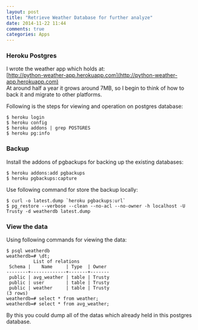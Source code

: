 ```yaml
---
layout: post
title: "Retrieve Weather Database for further analyze"
date: 2014-11-22 11:44
comments: true
categories: Apps
---
```

### Heroku Postgres
I wrote the weather app which holds at:     
[http://python-weather-app.herokuapp.com](http://python-weather-app.herokuapp.com)    
At around half a year it grows around 7MB, so I begin to think of how to back it and migrate to other platforms.    

Following is the steps for viewing and operation on postgres database:    

```
$ heroku login
$ heroku config
$ heroku addons | grep POSTGRES
$ heroku pg:info

```
### Backup
Install the addons of pgbackups for backing up the existing databases:    

```
$ heroku addons:add pgbackups
$ heroku pgbackups:capture

```
Use following command for store the backup locally:    

```
$ curl -o latest.dump `heroku pgbackups:url`
$ pg_restore --verbose --clean --no-acl --no-owner -h localhost -U Trusty -d weatherdb latest.dump

```
### View the data
Using following commands for viewing the data:     

```
$ psql weatherdb
weatherdb=# \dt;
          List of relations
 Schema |    Name     | Type  | Owner 
--------+-------------+-------+-------
 public | avg_weather | table | Trusty
 public | user        | table | Trusty
 public | weather     | table | Trusty
(3 rows)
weatherdb=# select * from weather;
weatherdb=# select * from avg_weather;

```
By this you could dump all of the datas which already held in this postgres database.     
